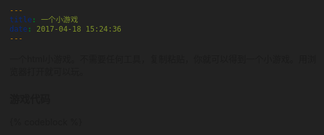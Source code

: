 ```yaml
---
title: 一个小游戏
date: 2017-04-18 15:24:36
---
```

一个html小游戏。不需要任何工具，复制粘贴，你就可以得到一个小游戏。用浏览器打开就可以玩。

<!--more-->

### 游戏代码

{% codeblock %}
<!DOCTYPE html>
<html>
<head lang="en">
    <meta charset="UTF-8">
    <meta name="viewport"
          content="maximum-scale=1.0,minimum-scale=1.0,user-scalable=no,width=device-width,initial-scale=1.0"/>
    <title></title>
    <style type="text/css">
        body, html {
            background-color: #222222;
        }

        canvas {
            border: 6px #333333 solid;
            background-color: #111111;
        }

        .ui {
            font-family: Arial，Helvetica, sans-serif;
            font-size: 10px;
            color: #999999;
            text-align: left;
            padding: 8px;
            background-color: rgba(0, 0, 0, 0.5);
            position: absolute;
            z-index: 2;
        }

        #message {
            padding: 16px;
        }

        #status {
            width: 884px;
            height: 15px;
            padding: 8px;
            display: none;
        }

        #status span {
            color: #bbbbbb;
            font-weight: bold;
            margin-right: 5px;
        }

        #title {
            margin-bottom: 20px;
            color: #eeeeee;
        }

        .ui ul {
            margin: 10px 0 10px 0;
            padding: 8px 0 8px 10px;
        }

        .ui ul li {
            list-style: none;
        }

        .ui a {
            outline: none;
            font-family: Arial, Helvetica, sans-serif;
            font-size: 38px;
            text-decoration: none;
            color: #bbbbbb;
            padding: 2px;
            display: block;
        }

        .ui a:hover {
            color: #ffffff;
            background-color: #000000;
        }
    </style>
</head>
<body>
<canvas id="world"></canvas>
<div id="status" class="ui"></div>
<div id="message" class="ui">
    <h2 id="title">Instruction</h2>
    <ul>
        <li>1.Avoid dot.</li>
        <li>2.Get piece.</li>
        <li>3.Can hit the dots during the shield.</li>
        <li>4.Be alive.</li>
        <li>5.More score.</li>
    </ul>
    <a href="#" id="startButton">Start</a>
</div>
<script>
    SinuousWorld = new function () {
        var D = navigator.userAgent.toLowerCase();
        var x = (D.indexOf("android") != -1) || (D.indexOf("iphone") != -1) || (D.indexOf("ipad") != -1);
        var d = x ? window.innerWidth : 900;
        var B = x ? window.innerHeight : 550;
        var h;
        var f;
        var z;
        var u;
        var K;
        var b;
        var w = [];
        var y = [];
        var H = [];
        var A;
        var t = (window.innerWidth - d);
        var r = (window.innerHeight - B);
        var J = false;
        var k = false;
        var C = 0;
        var m = 0;
        var s = {x: -1.3, y: 1};
        var E = 1;
        this.init = function () {
            h = document.getElementById("world");
            z = document.getElementById("status");
            u = document.getElementById("message");
            K = document.getElementById("title");
            b = document.getElementById("startButton");
            if (h && h.getContext) {
                f = h.getContext("2d");
                var L = function (N, M, O) {
                    document.addEventListener(N, M, O)
                };
                L('mousemove', c, false);
                L('mousedown', l, false);
                L('mouseup', I, false);
                h.addEventListener("touchstart", i, false);
                L("touchmove", q, false);
                L("touchend", v, false);
                window.addEventListener("resize", a, false);
                b.addEventListener("click", j, false);
                A = new Player();
                a();
                if (x) {
                    h.style.border = "none";
                    s.x *= 2;
                    a.y *= 2;
                    setInterval(G, 1000 / 20);
                } else {
                    setInterval(G, 1000 / 60);
                }
            }
        };

        function j(L) {
            if (k == false) {
                k = true;
                w = [];
                y = [];
                C = 0;
                E = 1;
                A.trail = [];
                A.p.x = t;
                A.p.y = r;
                A.boost = 0;
                u.style.display = "none";
                z.style.display = "block";
                m = new Date().getTime();
            }
        }

        function o() {
            k = false;
            u.style.display = "block";
            K.innerHTML = "death!(" + Math.round(C) + "score)";
        }

        function c(L) {
            t = L.clientX - (window.innerWidth - d) * 0.5 - 10;
            r = L.clientY - (window.innerHeight - B) * 0.5 - 10;
        }

        function l(L) {
            J = true;
        }

        function I(L) {
            J = false;
        }

        function i(L) {
            if (L.touches.length == 1) {
                L.preventDefault();
                t = L.touches[0].pageX - (window.innerWidth - d) * 0.5;
                r = L.touches[0].pageY - (window.innerHeight - B) * 0.5;
                J = true;
            }
        }


        function q(L) {
            if (L.touches.length == 1) {
                L.preventDefault();
                t = L.touches[0].pageX - (window.innerWidth - d) * 0.5 - 20;
                r = L.touches[0].pageY - (window.innerHeight - B) * 0.5 - 20
            }
        }

        function v(L) {
            J = false;
        }

        function a() {
            d = x ? window.innerWidth : 900;
            B = x ? window.innerHeight : 550;
            h.width = d;
            h.height = B;
            var M = (window.innerWidth - d) * 0.5;
            var L = (window.innerHeight - B) * 0.5;
            h.style.position = "absolute";
            h.style.left = M + "px";
            h.style.top = L + "px";
            if (x) {
                u.style.left = "0px";
                u.style.top = "0px";
                z.style.left = "0px";
                z.style.top = "0px";
            } else {
                u.style.left = M + 6 + "px";
                u.style.top = L + 200 + "px";
                z.style.left = M + 6 + "px";
                z.style.top = L + 6 + "px";
            }
        }

        function g(O, M, L) {
            var N = 10 + (Math.random() * 15);
            while (--N >= 0) {
                n = new Particle();
                n.p.x = O.x + (Math.sin(N) * M);
                n.p.y = O.y + (Math.cos(N) * M);
                n.velocity = {x: -4 + Math.random() * 8, y: -4 + Math.random() * 8};
                n.alpha = 1;
                H.push(n);
            }
        }

        function G() {
            f.clearRect(0, 0, h.width, h.height);
            var P = {x: s.x * E, y: s.y * E};
            var O, M, N, L;
            if (k) {
                E += 0.0008;
                pp = A.clonePosition();
                A.p.x += (t - A.p.x) * 0.13;
                A.p.y += (r - A.p.y) * 0.13;
                C += 0.4 * E;
                C += A.distanceTo(pp) * 0.1;
                A.boost = Math.max(A.boost - 1, 0);
                if (A.boost > 0 && (A.boost > 100 || A.boost % 3 != 0)) {
                    f.beginPath();
                    f.fillStyle = "#167a66";
                    f.strokeStyle = "#00ffcc";
                    f.arc(A.p.x, A.p.y, A.s * 2, 0, Math.PI * 2, true);
                    f.fill();
                    f.stroke();
                }
                A.trail.push(new Point(A.p.x, A.p.y));
                f.beginPath();
                f.strokeStyle = "#648d93";
                f.lineWidth = 2;
                for (O = 0, N = A.trail.length; O < N; O++) {
                    p = A.trail[O];
                    f.lineTo(p.p.x, p.p.y);
                    p.p.x += P.x;
                    p.p.y += P.y;
                }
                f.stroke();
                f.closePath();
                if (A.trail.length > 60) {
                    A.trail.shift();
                }
                f.beginPath();
                f.fillStyle = "#8ff1ff";
                f.arc(A.p.x, A.p.y, A.s / 2, 0, Math.PI * 2, true);
                f.fill();
            }
            if (k && (A.p.x < 0 || A.p.x > d || A.p.y < 0 || A.p.y > B)) {
                g(A.p, 10);
                o()
            }
            for (O = 0; O < w.length; O++) {
                p = w[O];
                if (k) {
                    if (A.boost > 0 && p.distanceTo(A.p) < ((A.s * 4) + p.s) * 0.5) {
                        g(p.p, 10);
                        w.splice(O, 1);
                        O--;
                        C += 10;
                        continue;
                    } else {
                        if (p.distanceTo(A.p) < (A.s + p.s) * 0.5) {
                            g(A.p, 10);
                            o();
                        }
                    }
                }
                f.beginPath();
                f.fillStyle = "#ff0000";
                f.arc(p.p.x, p.p.y, p.s / 2, 0, Math.PI * 2, true);
                f.fill();
                p.p.x += P.x * p.f;
                p.p.y += P.y * p.f;
                if (p.p.x < 0 || p.p.y > B) {
                    w.splice(O, 1);
                    O--;
                }
            }
            for (O = 0; O < y.length; O++) {
                p = y[O];
                if (p.distanceTo(A.p) < (A.s + p.s) * 0.5 && k) {
                    A.boost = 300;
                    for (M = 0; M < w.length; M++) {
                        e = w[M];
                        if (e.distanceTo(p.p) < 100) {
                            g(e.p, 10);
                            w.splice(M, 1);
                            M--;
                            C += 10;
                        }
                    }
                }
                f.beginPath();
                f.fillStyle = "#00ffcc";
                f.arc(p.p.x, p.p.y, p.s / 2.0, Math.PI * 2, true);
                f.fill();
                p.p.x += P.x * p.f;
                p.p.y += P.y * p.f;
                if (p.p.x < 0 || p.p.y > B || A.boost != 0) {
                    y.splice(O, 1);
                    O--;
                }
            }
            if (w.length < 35 * E) {
                w.push(F(new Enemy()));
            }
            if (y.length < 1 && Math.random() > 0.997 && A.boost == 0) {
                y.push(F(new Boost()));
            }
            for (O = 0; O < H.length; O++) {
                p = H[O];
                p.velocity.x += (P.x - p.velocity.x) * 0.04;
                p.velocity.y += (P.y - p.velocity.y) * 0.04;
                p.p.x += p.velocity.x;
                p.p.y += p.velocity.y;
                p.alpha -= 0.02;
                f.fillStyle = "rgba(255,255,255," + Math.max(P.alpha, 0) + ")";
                f.fillRect(p.p.x, p.p.y, 1, 1);
                if (p.alpha <= 0) {
                    H.splice(O, 1);
                }
            }
            if (k) {
                scoreText = "score:<span>" + (Math.round(C) + 1) + "</span>";
                scoreText += "time:<span>" + Math.round(((new Date().getTime() - m) / 1000) * 100) / 100 + "s</span>";
                z.innerHTML = scoreText;
            }
        }

        function F(L) {
            if (Math.random() > 0.5) {
                L.p.x = Math.random() * d;
                L.p.y = -20;
            } else {
                L.p.x = d + 20;
                L.p.y = (-B * 0.2) + (Math.random() * B * 1.2);
            }
            return L;
        }
    };
    function Point(a, b) {
        this.p = {x: a, y: b}
    }
    Point.prototype.distanceTo = function (c) {
        var b = c.x - this.p.x;
        var a = c.y - this.p.y;
        return Math.sqrt(b * b + a * a);
    };
    Point.prototype.clonePosition = function () {
        return {x: this.p.x, y: this.p.y}
    };
    function Player() {
        this.p = {x: 0, y: 0};
        this.trail = [];
        this.s = 8;
        this.boost = 0
    }
    Player.prototype = new Point();
    function Enemy() {
        this.p = {x: 0, y: 0};
        this.s = 6 + (Math.random() * 4);
        this.f = 1 + (Math.random() * 0.4);
    }
    Enemy.prototype = new Point();
    function Boost() {
        this.p = {x: 0, y: 0};
        this.s = 10 + (Math.random() * 8);
        this.f = 1 + (Math.random() * 0.4)
    }
    Boost.prototype = new Point();
    function Particle() {
        this.p = {x: 0, y: 0};
        this.f = 1 + (Math.random() * 0.4);
        this.color = "#ff0000";
    }
    Particle.prototype = new Point();
    SinuousWorld.init();
</script>
</body>
</html>
{% endcodeblock %}

### 建立游戏
1. 在桌面新建一个.txt文件,复制粘贴以上游戏代码，保存。
2. 将文件后缀名.txt修改为.html。
3. 用浏览器打开这个文件，开始游戏。

### 游戏截图
![游戏截图](http://i.imgur.com/GIBXVSO.png)